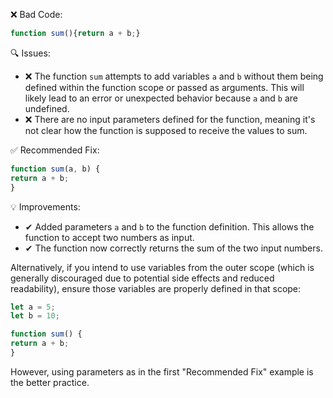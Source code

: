 ❌ Bad Code:
```javascript
function sum(){return a + b;}
```

🔍 Issues:
* ❌ The function `sum` attempts to add variables `a` and `b` without them being defined within the function scope or
passed as arguments. This will likely lead to an error or unexpected behavior because `a` and `b` are undefined.
* ❌ There are no input parameters defined for the function, meaning it's not clear how the function is supposed to
receive the values to sum.

✅ Recommended Fix:

```javascript
function sum(a, b) {
return a + b;
}
```

💡 Improvements:

* ✔ Added parameters `a` and `b` to the function definition. This allows the function to accept two numbers as input.
* ✔ The function now correctly returns the sum of the two input numbers.

Alternatively, if you intend to use variables from the outer scope (which is generally discouraged due to potential side
effects and reduced readability), ensure those variables are properly defined in that scope:

```javascript
let a = 5;
let b = 10;

function sum() {
return a + b;
}
```

However, using parameters as in the first "Recommended Fix" example is the better practice.